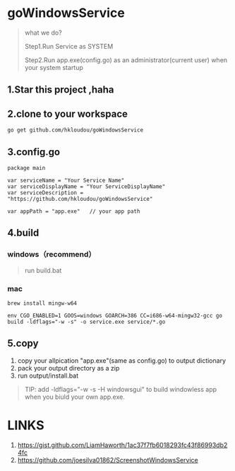# goWindowsService
> what we do?
> 
> Step1.Run Service as SYSTEM
> 
> Step2.Run app.exe(config.go) as an administrator(current user) when your system startup
## 1.Star this project ,haha
## 2.clone to your workspace
```
go get github.com/hkloudou/goWindowsService
```
## 3.config.go
```
package main

var serviceName = "Your Service Name"
var serviceDisplayName = "Your ServiceDisplayName"
var serviceDescription = "https://github.com/hkloudou/goWindowsService"

var appPath = "app.exe"   // your app path

```
## 4.build

### windows（recommend）
> run build.bat

### mac
```
brew install mingw-w64

env CGO_ENABLED=1 GOOS=windows GOARCH=386 CC=i686-w64-mingw32-gcc go build -ldflags="-w -s" -o service.exe service/*.go

```
## 5.copy
1. copy your allpication "app.exe"(same as config.go) to output dictionary
2. pack your output directory as a zip
3. run output/install.bat
> TIP: add -ldflags="-w -s -H windowsgui" to build windowless app when you biuld your own app.exe.

# LINKS
1. https://gist.github.com/LiamHaworth/1ac37f7fb6018293fc43f86993db24fc
2. https://github.com/joesilva01862/ScreenshotWindowsService